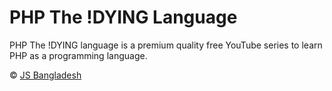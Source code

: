 # PHP The !DYING Language

PHP The !DYING language is a premium quality free YouTube series to learn PHP as a programming language.

&copy; [JS Bangladesh][1]

[1]: https://youtube.com/JSBangaldesh 'YouTube Channel'
